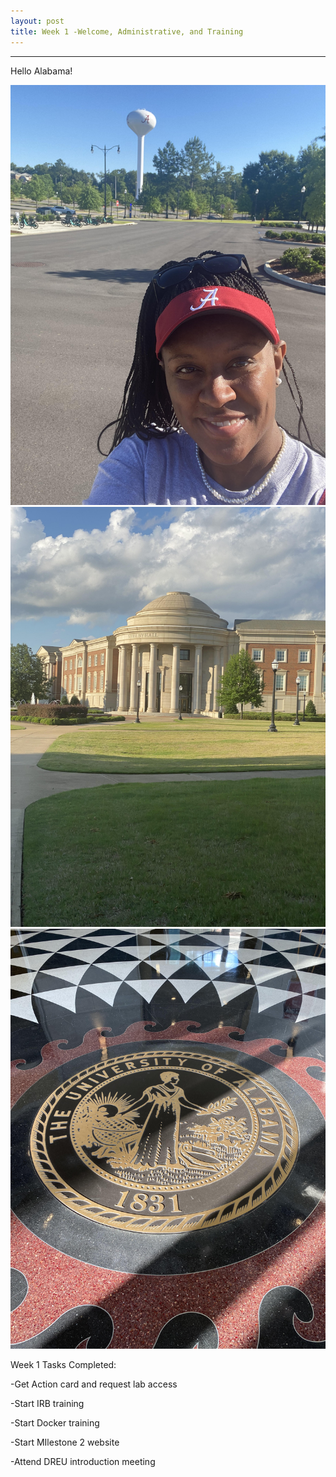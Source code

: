 ```yaml
---
layout: post
title: Week 1 -Welcome, Administrative, and Training
---
```


****
Hello Alabama!

![ua5](/images/ua5.jpg) ![ua3](/images/ua3.jpg) ![ua4](/images/ua4.jpg)

Week 1 Tasks Completed:

-Get Action card and request lab access	

-Start IRB training

-Start Docker training

-Start MIlestone 2 website

-Attend DREU introduction meeting
